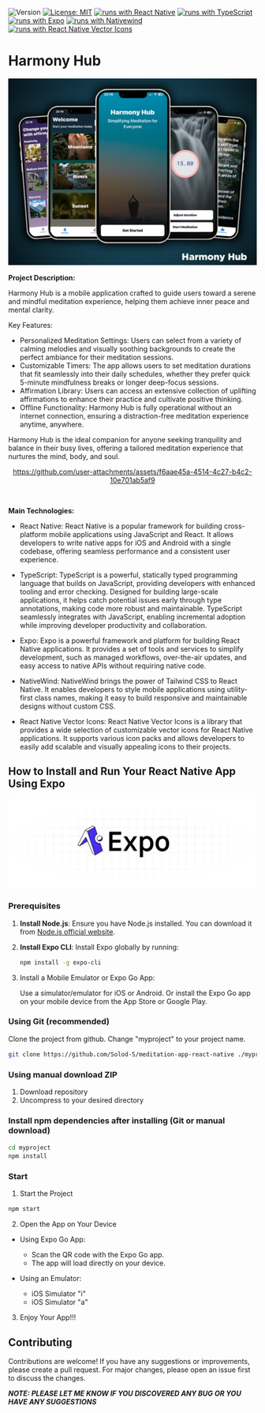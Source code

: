 ![Version](https://img.shields.io/badge/Version-1.0-blue.svg?cacheSeconds=2592000)
[![License: MIT](https://img.shields.io/badge/License-MIT-yellow.svg)](https://opensource.org/licenses/MIT)
[![runs with React Native](https://img.shields.io/badge/Runs%20with%20React%20Native-000.svg?style=flat-square&logo=react&labelColor=f3f3f3&logoColor=61DAFB)](https://reactnative.dev/)
[![runs with TypeScript](https://img.shields.io/badge/Runs%20with%20TypeScript-000.svg?style=flat-square&logo=typescript&labelColor=f3f3f3&logoColor=3178C6)](https://www.typescriptlang.org/)
[![runs with Expo](https://img.shields.io/badge/Runs%20with%20Expo-000.svg?style=flat-square&logo=expo&labelColor=f3f3f3&logoColor=000020)](https://expo.dev/)
[![runs with Nativewind](https://img.shields.io/badge/Runs%20with%20TailwindCSS-000.svg?style=flat-square&logo=tailwindcss&labelColor=f3f3f3&logoColor=06B6D4)](https://www.nativewind.dev/)
[![runs with React Native Vector Icons](https://img.shields.io/badge/Runs%20with%20React%20Native%20Vector%20Icons-000.svg?style=flat-square&logo=react&labelColor=f3f3f3&logoColor=61DAFB)](https://github.com/oblador/react-native-vector-icons)

# Harmony Hub

![Harmony Hub](/assets/Banner-min.jpg)

**Project Description:**

Harmony Hub is a mobile application crafted to guide users toward a serene and mindful meditation experience, helping them achieve inner peace and mental clarity.

Key Features:

- Personalized Meditation Settings: Users can select from a variety of calming melodies and visually soothing backgrounds to create the perfect ambiance for their meditation sessions.
- Customizable Timers: The app allows users to set meditation durations that fit seamlessly into their daily schedules, whether they prefer quick 5-minute mindfulness breaks or longer deep-focus sessions.
- Affirmation Library: Users can access an extensive collection of uplifting affirmations to enhance their practice and cultivate positive thinking.
- Offline Functionality: Harmony Hub is fully operational without an internet connection, ensuring a distraction-free meditation experience anytime, anywhere.

Harmony Hub is the ideal companion for anyone seeking tranquility and balance in their busy lives, offering a tailored meditation experience that nurtures the mind, body, and soul.

<div align="center">

https://github.com/user-attachments/assets/f6aae45a-4514-4c27-b4c2-10e701ab5af9

  <br />
</div>

**Main Technologies:**

- React Native: React Native is a popular framework for building cross-platform mobile applications using JavaScript and React. It allows developers to write native apps for iOS and Android with a single codebase, offering seamless performance and a consistent user experience.

- TypeScript: TypeScript is a powerful, statically typed programming language that builds on JavaScript, providing developers with enhanced tooling and error checking. Designed for building large-scale applications, it helps catch potential issues early through type annotations, making code more robust and maintainable. TypeScript seamlessly integrates with JavaScript, enabling incremental adoption while improving developer productivity and collaboration.

- Expo: Expo is a powerful framework and platform for building React Native applications. It provides a set of tools and services to simplify development, such as managed workflows, over-the-air updates, and easy access to native APIs without requiring native code.

- NativeWind: NativeWind brings the power of Tailwind CSS to React Native. It enables developers to style mobile applications using utility-first class names, making it easy to build responsive and maintainable designs without custom CSS.

- React Native Vector Icons: React Native Vector Icons is a library that provides a wide selection of customizable vector icons for React Native applications. It supports various icon packs and allows developers to easily add scalable and visually appealing icons to their projects.

## How to Install and Run Your React Native App Using Expo

![React Native App](/assets/exp.png)

### Prerequisites

1. **Install Node.js**: Ensure you have Node.js installed. You can download it from [Node.js official website](https://nodejs.org/).
2. **Install Expo CLI**: Install Expo globally by running:

   ```bash
   npm install -g expo-cli
   ```

3. Install a Mobile Emulator or Expo Go App:

   Use a simulator/emulator for iOS or Android.
   Or install the Expo Go app on your mobile device from the App Store or Google Play.

### Using Git (recommended)

Clone the project from github. Change "myproject" to your project name.

```bash
git clone https://github.com/Solod-S/meditation-app-react-native ./myproject
```

### Using manual download ZIP

1.  Download repository
2.  Uncompress to your desired directory

### Install npm dependencies after installing (Git or manual download)

```bash
cd myproject
npm install
```

### Start

1. Start the Project

```javascript
npm start
```

2. Open the App on Your Device

- Using Expo Go App:

  - Scan the QR code with the Expo Go app.
  - The app will load directly on your device.

- Using an Emulator:

  - iOS Simulator "i"
  - iOS Simulator "a"

3. Enjoy Your App!!!

## Contributing

Contributions are welcome! If you have any suggestions or improvements, please create a pull request. For major changes, please open an issue first to discuss the changes.

**_NOTE: PLEASE LET ME KNOW IF YOU DISCOVERED ANY BUG OR YOU HAVE ANY SUGGESTIONS_**
